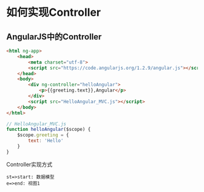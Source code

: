 # 如何实现Controller

## AngularJS中的Controller

``` html
<html ng-app>
    <head>
        <meta charset="utf-8">
        <script src="https://code.angularjs.org/1.2.9/angular.js"></script>
    </head>
    <body>
        <div ng-controller="helloAngular">
            <p>{{greeting.text}},Angular</p>
        </div>
        <script src="HelloAngular_MVC.js"></script>
    </body>
</html>
```

``` javascript
// HelloAngular_MVC.js
function helloAngular($scope) {
    $scope.greeting = {
        text: 'Hello'
    }
}
```

Controller实现方式

``` flow
st=>start: 数据模型
e=>end: 视图1
```